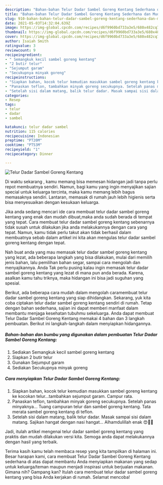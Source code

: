 ```yaml
---
description: "Bahan-bahan Telur Dadar Sambel Goreng Kentang Sederhana dan Mudah Dibuat"
title: "Bahan-bahan Telur Dadar Sambel Goreng Kentang Sederhana dan Mudah Dibuat"
slug: 910-bahan-bahan-telur-dadar-sambel-goreng-kentang-sederhana-dan-mudah-dibuat
date: 2021-05-03T14:32:04.639Z
image: https://img-global.cpcdn.com/recipes/d6f9960bd733a3e5/680x482cq70/telur-dadar-sambel-goreng-kentang-foto-resep-utama.jpg
thumbnail: https://img-global.cpcdn.com/recipes/d6f9960bd733a3e5/680x482cq70/telur-dadar-sambel-goreng-kentang-foto-resep-utama.jpg
cover: https://img-global.cpcdn.com/recipes/d6f9960bd733a3e5/680x482cq70/telur-dadar-sambel-goreng-kentang-foto-resep-utama.jpg
author: Isaiah Smith
ratingvalue: 3
reviewcount: 9
recipeingredient:
- " Semangkuk kecil sambel goreng kentang"
- "2 butir telur"
- "Sejumput garam"
- "Secukupnya minyak goreng"
recipeinstructions:
- "Siapkan bahan, kocok telur kemudian masukkan sambel goreng kentang ke kocokan telur...tambahkan sejumput garam. Campur rata."
- "Panaskan teflon, tambahkan minyak goreng secukupnya. Setelah panas minyaknya... Tuang campuran telur dan sambel goreng kentang. Tata merata sambel goreng kentang di teflon."
- "Setelah sisi dalam matang, balik telur dadar. Masak sampai sisi dalam matang. Sajikan hangat dengan nasi hangat... Alhamdulillah enak 😍👍🏻"
categories:
- Resep
tags:
- telur
- dadar
- sambel

katakunci: telur dadar sambel 
nutrition: 115 calories
recipecuisine: Indonesian
preptime: "PT20M"
cooktime: "PT53M"
recipeyield: "1"
recipecategory: Dinner

---
```



![Telur Dadar Sambel Goreng Kentang](https://img-global.cpcdn.com/recipes/d6f9960bd733a3e5/680x482cq70/telur-dadar-sambel-goreng-kentang-foto-resep-utama.jpg)

Di waktu  sekarang , kamu memang bisa memesan hidangan jadi tanpa perlu repot membuatnya sendiri. Namun, bagi kamu yang ingin menyajikan sajian special untuk keluarga tercinta, maka kamu memang lebih bagus memasaknya sendiri. Lantaran, memasak di rumah jauh lebih higienis serta bisa menyesuaikan dengan kesukaan keluarga.

Jika anda sedang mencari ide cara membuat telur dadar sambel goreng kentang yang enak dan mudah dibuat,maka anda sudah berada di tempat yang tepat. Cara membuat telur dadar sambel goreng kentang  sebenarnya tidak susah untuk dilakukan jika anda melakukannya dengan cara yang tepat. Namun, kamu tidak perlu takut akan tidak berhasil dalam membuatnya 
sebab dalam artikel ini kita akan mengulas telur dadar sambel goreng kentang dengan tepat.  



Nah buat anda yang mau memasak telur dadar sambel goreng kentang yang lezat, ada beberapa langkah yang bisa dilakukan, mulai dari memilih jenis bahan, lalu pemilihan bahan segar, sampai cara mengolah dan menyajikannya. Anda Tak perlu pusing kalau ingin memasak telur dadar sambel goreng kentang yang lezat di mana pun anda berada. Karena, asalkan kamu  tahu triknya, maka hidangan ini bisa jadi suguhan yang spesial.

Berikut, ada beberapa cara mudah dalam mengolah caramembuat telur dadar sambel goreng kentang yang siap dihidangkan. Sekarang, yuk kita coba ciptakan telur dadar sambel goreng kentang sendiri di rumah. Tetap dengan bahan sederhana, sajian ini dapat memberi manfaat dalam membantu menjaga kesehatan tubuhmu sekeluarga. Anda dapat membuat Telur Dadar Sambel Goreng Kentang memakai 4 bahan dan 3 langkah pembuatan. Berikut ini langkah-langkah dalam menyiapkan hidangannya.

<!--inarticleads1-->

##### Bahan-bahan dan bumbu yang digunakan dalam pembuatan Telur Dadar Sambel Goreng Kentang:

1. Sediakan  Semangkuk kecil sambel goreng kentang
1. Siapkan 2 butir telur
1. Gunakan Sejumput garam
1. Sediakan Secukupnya minyak goreng




<!--inarticleads2-->

##### Cara menyiapkan Telur Dadar Sambel Goreng Kentang:

1. Siapkan bahan, kocok telur kemudian masukkan sambel goreng kentang ke kocokan telur...tambahkan sejumput garam. Campur rata.
1. Panaskan teflon, tambahkan minyak goreng secukupnya. Setelah panas minyaknya... Tuang campuran telur dan sambel goreng kentang. Tata merata sambel goreng kentang di teflon.
1. Setelah sisi dalam matang, balik telur dadar. Masak sampai sisi dalam matang. Sajikan hangat dengan nasi hangat... Alhamdulillah enak 😍👍🏻




Jadi, itulah artikel mengenai  telur dadar sambel goreng kentang  yang praktis dan mudah dilakukan versi kita. Semoga anda dapat melakukannya dengan hasil yang terbaik. 

Terima kasih kamu telah membaca resep yang kita tampilkan di halaman ini. Besar harapan kami, cara membuat  Telur Dadar Sambel Goreng Kentang sederhana di atas dapat membantu Anda menyiapkan makanan yang sedap untuk keluarga/teman maupun menjadi inspirasi untuk berjualan makanan. Gimana nih? Gampang kan? Itulah cara membuat telur dadar sambel goreng kentang yang bisa Anda kerjakan di rumah. Selamat mencoba!

